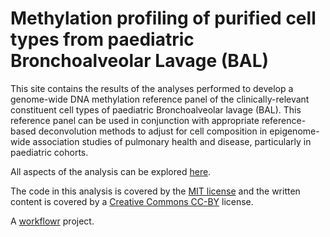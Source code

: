 # Methylation profiling of purified cell types from paediatric Bronchoalveolar Lavage (BAL)

This site contains the results of the analyses performed to develop a genome-wide DNA methylation reference panel of the clinically-relevant constituent cell types of paediatric Bronchoalveolar lavage (BAL). This reference panel can be used in conjunction with appropriate reference-based deconvolution methods to adjust for cell composition in epigenome-wide association studies of pulmonary health and disease, particularly in paediatric cohorts.

All aspects of the analysis can be explored [here](https://jovmaksimovic.github.io/paed-BAL-meth-ref/index.html).

The code in this analysis is covered by the [MIT license](https://choosealicense.com/licenses/mit/ "MIT License") and the written content is covered by a [Creative Commons CC-BY](https://choosealicense.com/licenses/cc-by-4.0/ "CC-BY License") license.

A [workflowr][] project.

[workflowr]: https://github.com/jdblischak/workflowr
